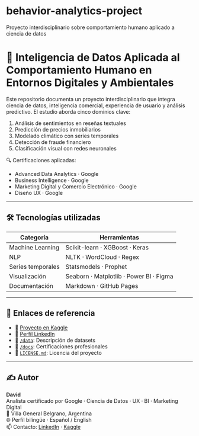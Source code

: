 # behavior-analytics-project
Proyecto interdisciplinario sobre comportamiento humano aplicado a ciencia de datos
# 🧠 Inteligencia de Datos Aplicada al Comportamiento Humano en Entornos Digitales y Ambientales

Este repositorio documenta un proyecto interdisciplinario que integra ciencia de datos, inteligencia comercial, experiencia de usuario y análisis predictivo. El estudio aborda cinco dominios clave:

1. Análisis de sentimientos en reseñas textuales
2. Predicción de precios inmobiliarios
3. Modelado climático con series temporales
4. Detección de fraude financiero
5. Clasificación visual con redes neuronales

🔍 Certificaciones aplicadas:
- Advanced Data Analytics · Google
- Business Intelligence · Google
- Marketing Digital y Comercio Electrónico · Google
- Diseño UX · Google

---

## 🛠️ Tecnologías utilizadas

| Categoría         | Herramientas                                          |
|------------------|--------------------------------------------------------|
| Machine Learning | Scikit-learn · XGBoost · Keras                         |
| NLP              | NLTK · WordCloud · Regex                               |
| Series temporales| Statsmodels · Prophet                                  |
| Visualización    | Seaborn · Matplotlib · Power BI · Figma               |
| Documentación    | Markdown · GitHub Pages                                |

---

## 📎 Enlaces de referencia

- 📘 [Proyecto en Kaggle](https://www.kaggle.com/tuusuario)
- 💼 [Perfil LinkedIn]([https://www.linkedin.com/in/tuusuario](https://www.linkedin.com/in/david-sebastian-diaz-586568332))
- 📁 [`/data`](./data/descripción_datasets.md): Descripción de datasets
- 📄 [`/docs`](./docs/referencias_certificaciones.md): Certificaciones profesionales
- 🔐 [`LICENSE.md`](./LICENSE.md): Licencia del proyecto

---

## ✍️ Autor

**David**  
Analista certificado por Google · Ciencia de Datos · UX · BI · Marketing Digital  
📍 Villa General Belgrano, Argentina  
🌐 Perfil bilingüe · Español / English  
📫 Contacto: [LinkedIn](https://www.linkedin.com/in/tuusuario) · [Kaggle](https://www.kaggle.com/tuusuario)
